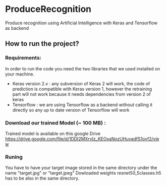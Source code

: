# ProduceRecognition
Produce recognition using Artificial Intelligence with Keras and Tensorflow as backend

## How to run the project?
### Requirements: 

In order to run the code you need the two libraries that we used installed on your machine.
- Keras version 2.x : any subversion of Keras 2 will work, the code of prediction is compatible with Keras version 1, however the retraining part will not work because it needs dependencies from version 2 of keras
- Tensorflow : we are using Tensorflow as a backend without calling it directly so any up to date version of Tensorflow will work

### Download our trained Model (~ 100 MB) : 
Trained model is available on this google Drive  https://drive.google.com/file/d/1DDI2MXrvIz_KEOxaNozUHuvadfS1ovf2/view

### Runing
You have to have your target image stored in the same directory under the name "target.jpg" or "target.jpeg" 
Dowloaded weights resnet50_5classes.h5 has to be also in the same directory.
